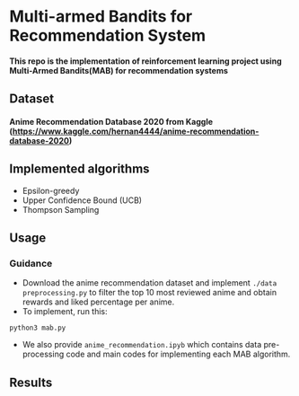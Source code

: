 # Multi-armed Bandits for Recommendation System
#### This repo is the implementation of reinforcement learning project using Multi-Armed Bandits(MAB) for recommendation systems
## Dataset
#### Anime Recommendation Database 2020 from Kaggle (https://www.kaggle.com/hernan4444/anime-recommendation-database-2020)

## Implemented algorithms
* Epsilon-greedy
* Upper Confidence Bound (UCB)
* Thompson Sampling
## Usage
### Guidance
* Download the anime recommendation dataset and implement `./data preprocessing.py` to filter the top 10 most reviewed anime and obtain rewards and liked percentage per anime.
* To implement, run this:
```
python3 mab.py
```
* We also provide `anime_recommendation.ipyb` which contains data pre-processing code and main codes for implementing each MAB algorithm.
## Results
